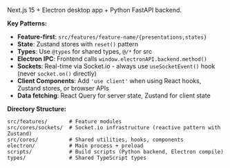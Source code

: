 Next.js 15 + Electron desktop app + Python FastAPI backend.

**Key Patterns:**

- **Feature-first**: `src/features/feature-name/{presentations,states}`
- **State**: Zustand stores with `reset()` pattern
- **Types**: Use `@types` for shared types, `@/*` for src
- **Electron IPC**: Frontend calls `window.electronAPI.backend.method()`
- **Sockets**: Real-time via Socket.io - always use `useSocketEvent()` hook (never `socket.on()` directly)
- **Client Components**: Add `'use client'` when using React hooks, Zustand stores, or browser APIs
- **Data fetching**: React Query for server state, Zustand for client state

**Directory Structure:**

```
src/features/       # Feature modules
src/cores/sockets/  # Socket.io infrastructure (reactive pattern with Zustand)
src/cores/          # Shared utilities, hooks, components
electron/           # Main process + preload
scripts/            # Build scripts (Python backend, Electron compile)
types/              # Shared TypeScript types
```
